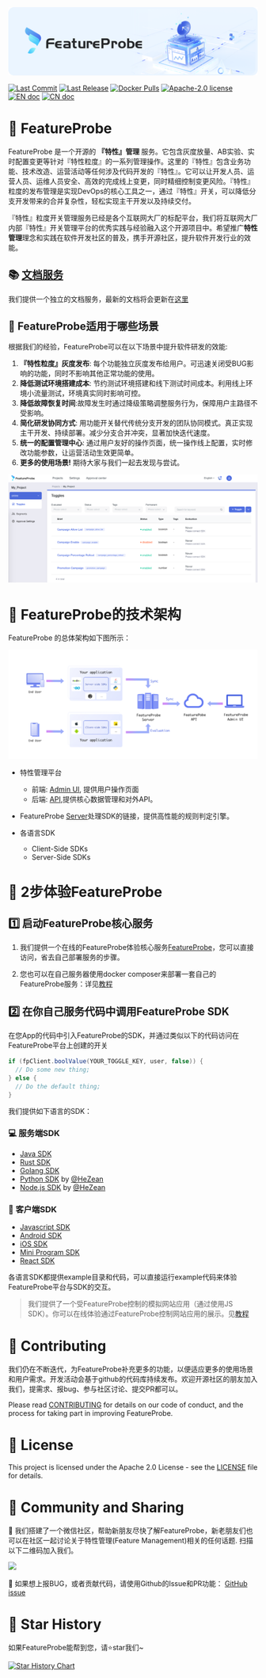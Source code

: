 ![Feature Management Service, FeatureProbe](./pictures/featureprobe_title.png)

[![Last Commit](https://img.shields.io/github/last-commit/FeatureProbe/FeatureProbe)](https://github.com/FeatureProbe/FeatureProbe)
[![Last Release](https://img.shields.io/github/v/release/featureprobe/featureprobe)](https://github.com/FeatureProbe/FeatureProbe/releases)
[![Docker Pulls](https://img.shields.io/docker/pulls/featureprobe/api)](https://hub.docker.com/u/featureprobe)
[![Apache-2.0 license](https://img.shields.io/github/license/FeatureProbe/FeatureProbe)](https://github.com/FeatureProbe/FeatureProbe/blob/main/LICENSE)
[![EN doc](https://img.shields.io/badge/Docs-English-blue.svg)](https://docs.featureprobe.io/)
[![CN doc](https://img.shields.io/badge/文档-中文版-blue.svg)](https://docs.featureprobe.io/zh-CN/)


# 💎 FeatureProbe

FeatureProbe 是一个开源的 **『特性』管理** 服务。它包含灰度放量、AB实验、实时配置变更等针对『特性粒度』的一系列管理操作。这里的『特性』包含业务功能、技术改造、运营活动等任何涉及代码开发的『特性』。它可以让开发人员、运营人员、运维人员安全、高效的完成线上变更，同时精细控制变更风险。『特性』粒度的发布管理是实现DevOps的核心工具之一，通过『特性』开关，可以降低分支开发带来的合并复杂性，轻松实现主干开发以及持续交付。

『特性』粒度开关管理服务已经是各个互联网大厂的标配平台，我们将互联网大厂内部『特性』开关管理平台的优秀实践与经验融入这个开源项目中。希望推广**特性管理**理念和实践在软件开发社区的普及，携手开源社区，提升软件开发行业的效能。

## 📚 [文档服务](https://docs.featureprobe.io/zh-CN/)

我们提供一个独立的文档服务，最新的文档将会更新在[这里](https://docs.featureprobe.io/zh-CN/)

## 🚀 FeatureProbe适用于哪些场景

根据我们的经验，FeatureProbe可以在以下场景中提升软件研发的效能:

1. **『特性粒度』灰度发布**:
每个功能独立灰度发布给用户。可迅速关闭受BUG影响的功能，同时不影响其他正常功能的使用。
3. **降低测试环境搭建成本**:
节约测试环境搭建和线下测试时间成本。利用线上环境小流量测试，环境真实同时影响可控。
2. **降低故障恢复时间**:故障发生时通过降级策略调整服务行为，保障用户主路径不受影响。
3. **简化研发协同方式**: 
用功能开关替代传统分支开发的团队协同模式。真正实现主干开发、持续部署。减少分支合并冲突，显著加快迭代速度。
4. **统一的配置管理中心**:
通过用户友好的操作页面，统一操作线上配置，实时修改功能参数，让运营活动生效更简单。
6. **更多的使用场景!** 
期待大家与我们一起去发现与尝试。

![FeatureProbe screenshot](./pictures/toggles.png) 


# 🧩 FeatureProbe的技术架构

FeatureProbe 的总体架构如下图所示：

![FeatureProbe Architecture](./pictures/feature_probe_architecture.png)

* 特性管理平台
   * 前端: [Admin UI](https://github.com/FeatureProbe/FeatureProbe/tree/main/feature-probe-ui), 提供用户操作页面
   * 后端: [API](https://github.com/FeatureProbe/FeatureProbe/tree/main/feature-probe-api),提供核心数据管理和对外API。

* FeatureProbe [Server](https://github.com/FeatureProbe/feature-probe-server)处理SDK的链接，提供高性能的规则判定引擎。

* 各语言SDK
   * Client-Side SDKs
   * Server-Side SDKs

# 🍭 2步体验FeatureProbe

## 1️⃣ 启动FeatureProbe核心服务

1. 我们提供一个在线的FeatureProbe体验核心服务[FeatureProbe](https://featureprobe.io)，您可以直接访问，省去自己部署服务的步骤。

2. 您也可以在自己服务器使用docker composer来部署一套自己的FeatureProbe服务：详见[教程](https://docs.featureprobe.io/zh-CN/tutorials/setup_own_env)

## 2️⃣ 在你自己服务代码中调用FeatureProbe SDK

在您App的代码中引入FeatureProbe的SDK，并通过类似以下的代码访问在FeatureProbe平台上创建的开关

~~~ java
if (fpClient.boolValue(YOUR_TOGGLE_KEY, user, false)) {
  // Do some new thing;
} else {
  // Do the default thing;
}
~~~

我们提供如下语言的SDK：

### 💻 **服务端SDK**

* [Java SDK](https://gitee.com/FeatureProbe/server-sdk-java)
* [Rust SDK](https://gitee.com/FeatureProbe/server-sdk-rust)
* [Golang SDK](https://gitee.com/FeatureProbe/server-sdk-go)
* [Python SDK](https://gitee.com/FeatureProbe/server-sdk-python) by [@HeZean](https://github.com/HeZean)
* [Node.js SDK](https://github.com/FeatureProbe/server-sdk-node) by [@HeZean](https://github.com/HeZean)


### 📲 **客户端SDK**

* [Javascript SDK](https://gitee.com/FeatureProbe/client-sdk-js)
* [Android SDK](https://gitee.com/FeatureProbe/client-sdk-mobile)
* [iOS SDK](https://gitee.com/FeatureProbe/client-sdk-mobile)
* [Mini Program SDK](https://gitee.com/featureprobe/client-sdk-miniprogram)
* [React SDK](https://gitee.com/featureprobe/client-sdk-react)

各语言SDK都提供example目录和代码，可以直接运行example代码来体验FeatureProbe平台与SDK的交互。

> 我们提供了一个受FeatureProbe控制的模拟网站应用（通过使用JS SDK）。你可以在线体验通过FeatureProbe控制网站应用的展示。见[教程](https://docs.featureprobe.io/zh-CN/tutorials/try_demo/)

# 🙌 Contributing

我们仍在不断迭代，为FeatureProbe补充更多的功能，以便适应更多的使用场景和用户需求。开发活动会基于github的代码库持续发布。欢迎开源社区的朋友加入我们，提需求、报bug、参与社区讨论、提交PR都可以。

Please read [CONTRIBUTING](CONTRIBUTING.md) for details on our code of conduct, and the process for 
taking part in improving FeatureProbe.


# 📜 License

This project is licensed under the Apache 2.0 License - see the [LICENSE](LICENSE) file for details.


# 🌈 Community and Sharing

🍻 我们搭建了一个微信社区，帮助新朋友尽快了解FeatureProbe，新老朋友们也可以在社区一起讨论关于特性管理(Feature Management)相关的任何话题. 扫描以下二维码加入我们。

<img src="https://gitee.com/featureprobe/FeatureProbe/raw/main/pictures/Wechat0715.png" width = "250" />


🙋 如果想上报BUG，或者贡献代码，请使用Github的Issue和PR功能： [GitHub issue](https://github.com/FeatureProbe/FeatureProbe/issues/new/choose) 


# 🎢 Star History

如果FeatureProbe能帮到您，请⭐️star我们~

[![Star History Chart](https://api.star-history.com/svg?repos=FeatureProbe/FeatureProbe&type=Date)](https://star-history.com/#FeatureProbe/FeatureProbe&Date)

